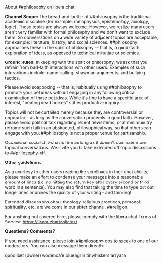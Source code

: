 About ##philosophy on libera.chat

**Channel Scope:**
The bread-and-butter of ##philosophy is the traditional academic discipline (for example: metaphysics, epistemology, axiology, logic). These topics are always welcome. However, we realize many users aren't very familiar with formal philosophy and we don't want to exclude them. So conversations on a wide variety of adjacent topics are acceptable, for example: literature, history, and social sciences. ##philosophy approaches these in the spirit of philosophy -- that is, a good-faith exploration of ideas, as opposed to technical minutiae or polemics.

**Ground Rules:**
In keeping with the spirit of philosophy, we ask that you refrain from bad-faith interactions with other users. Examples of such interactions include: name-calling, strawman arguments, and bullying tactics.

Please avoid soapboxing -- that is, habitually using ##philosophy to promote your pet ideas without engaging in any following critical examination of those pet ideas. While it's fine to have a specific area of interest, "beating dead horses" stifles productive inquiry.

Topics will not be curtailed merely because they are controversial or unpopular - as long as the conversation proceeds in good faith. However, please avoid political talk regarding recent news items, or at minimum try reframe such talk in an abstracted, philosophical way, so that others can engage with you. ##philosophy is not a proper venue for partisanship.

Occasional social chit-chat is fine as long as it doesn't dominate more topical conversations. We invite you to take extended off-topic discussions to ##philosophy-off.

**Other guidelines:**

As a courtesy to other users reading the scrollback in their chat clients, please make an effort to condense your messages into a reasonable amount of lines (i.e. no hitting the return key after every second or third word in a sentence). You may also find that taking the time to type out out longer lines improves the quality of your writing - and thinking!

Extended discussions about theology, religious practices, personal spirituality, etc. are welcome in our sister channel, ##religion.

For anything not covered here, please comply with the libera.chat Terms of Service: https://libera.chat/policies/

**Questions? Comments?**

If you need assistance, please join ##philosophy-ops to speak to one of our moderators. You can also message them directly:

quodlibet (owner)
wodencafe
blueagain
tinwhiskers
arryana
